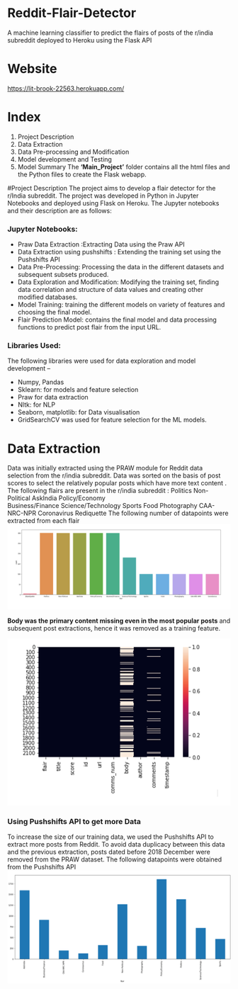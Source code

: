 # Reddit-Flair-Detector
A machine learning classifier to predict the flairs of posts of the r/india subreddit deployed to Heroku using the Flask API

# Website 
https://lit-brook-22563.herokuapp.com/

# Index 
1.	Project Description
2.	Data Extraction 
3.	Data Pre-processing and Modification
4.	Model development and Testing
5.	Model Summary
The **‘Main_Project’** folder contains all the html files and the Python files to create the Flask webapp. 

#Project Description
The project aims to develop a flair detector for the r/India subreddit. The project was developed in Python in Jupyter Notebooks and deployed using Flask on Heroku. 
The Jupyter notebooks and their description are as follows:

### Jupyter Notebooks:
*	Praw Data Extraction :Extracting Data using the Praw API 
*	Data Extraction using pushshifts : Extending the training set using the Pushshifts API
*	Data Pre-Processing: Processing the data in the different datasets and subsequent subsets produced. 
*	Data Exploration and Modification: Modifying the training set, finding data correlation and structure of data values and creating other modified databases. 
*	Model Training: training the different models on variety of features and choosing the final model. 
*	Flair Prediction Model: contains the final model and data processing functions to predict post flair from the input URL. 

### Libraries Used:
The following libraries were used for data exploration and model development –
* Numpy, Pandas 
* Sklearn: for models and feature selection
* Praw for data extraction
* Nltk: for NLP
* Seaborn, matplotlib: for Data visualisation
* GridSearchCV was used for feature selection for the ML models. 

# Data Extraction

Data was initially extracted using the PRAW module for Reddit data selection from the r/india subreddit.
Data was sorted on the basis of post scores to select the relatively popular posts which have more text content . 
The following flairs are present in the r/india subreddit :
Politics			    Non-Political			    AskIndia	    Policy/Economy	
Business/Finance 	Science/Technology		Sports		    Food
Photography 		  CAA-NRC-NPR			      Coronavirus	  Rediquette
The following number of datapoints were extracted from each flair
![Praw Dataset](readme_images/praw%20dataset%20post%20count.png)

**Body was the primary content missing even in the most popular posts** and subsequent post extractions, 
hence it was removed as a training feature. 

![Missing Features](readme_images/post%20body%20heatmap.png)

### Using Pushshifts API to get more Data
To increase the size of our training data, we used the Pushshifts API to extract more posts from Reddit.
To avoid data duplicacy between this data and the previous extraction, posts dated before 2018 December were removed from the PRAW dataset. 
The following datapoints were obtained from the Pushshifts API
![Pushshifts Post count](readme_images/pushshifts%20api%20post%20count.png)

